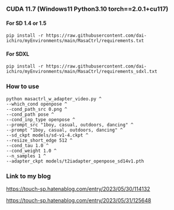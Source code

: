 ### CUDA 11.7 (Windows11  Python3.10  torch==2.0.1+cu117)
#### For SD 1.4 or 1.5
~~~
pip install -r https://raw.githubusercontent.com/dai-ichiro/myEnvironments/main/MasaCtrl/requirements.txt
~~~
#### For SDXL
~~~
pip install -r https://raw.githubusercontent.com/dai-ichiro/myEnvironments/main/MasaCtrl/requirements_sdxl.txt
~~~
### How to use
~~~
python masactrl_w_adapter_video.py ^
--which_cond openpose ^
--cond_path_src 0.png ^
--cond_path pose ^
--cond_inp_type openpose ^
--prompt_src "1boy, casual, outdoors, dancing" ^
--prompt "1boy, casual, outdoors, dancing" ^
--sd_ckpt models/sd-v1-4.ckpt ^
--resize_short_edge 512 ^
--cond_tau 1.0 ^
--cond_weight 1.0 ^
--n_samples 1 ^
--adapter_ckpt models/t2iadapter_openpose_sd14v1.pth
~~~

### Link to my blog
https://touch-sp.hatenablog.com/entry/2023/05/30/114132

https://touch-sp.hatenablog.com/entry/2023/05/31/125648
